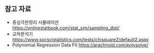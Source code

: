 ## 참고 자료

- 중심극한정리 시뮬레이션 https://onlinestatbook.com/stat_sim/sampling_dist/
- 교차분석기 https://www.socscistatistics.com/tests/chisquare2/default2.aspx
- Polynomial Regression Data Fit https://arachnoid.com/polysolve/ 
